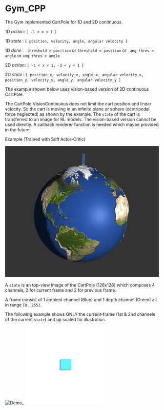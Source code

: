 # Gym_CPP

The Gym implemented CartPole for 1D and 2D continuous.

1D _action_: `[ -1 < x < 1 ]`

1D _state_ : `[ position, velocity, angle, angular velocity ]`

1D _done_ : `-threshold > position` or `threshold < position` or `-ang_thres > angle` or `ang_thres < angle`

2D _action_: `[ -1 < x < 1, -1 < y < 1 ]`

2D _state_ : `[ position_x, velocity_x, angle_x, angular velocity_x, position_y, velocity_y, angle_y, angular velocity_y ]`

The example shown below uses vision-based version of 2D continuous CartPole.

The CartPole VisionContinuous does not limit the cart position and linear velocity. So the cart is moving in an infinite plane or sphere (centripedal force neglected) as shown by the example. The `state` of the cart is transferred to an image for RL models.
The vision-based version cannot be used directly. A callback renderer function is needed which maybe provided in the future.

Example (Trained with Soft Actor-Critic)

![Demo](global.gif) 


A `state` is an top-view image of the CartPole (128x128) which composes 4 channels, 2 for current frame and 2 for previous frame.

A frame consist of 1 ambient channel (Blue) and 1 depth channel (Green) all in range `[0, 255]`. 

The following example shows ONLY the current-frame (1st & 2nd channels of the current `state`) and up scaled for illustration.

![Demo_](godview.gif) ![State/Features seen by the AI](feature_in.gif)




